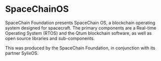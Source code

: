 
# SpaceChainOS

SpaceChain Foundation presents SpaceChain OS, a blockchain operating system
designed for spacecraft.  The primary components are a Real-time
Operating System (RTOS) and the Qtum blockchain software, as well as
open source libraries and sub-components.

This was produced by the SpaceChain Foundation, in conjunction with
its partner SylixOS.

